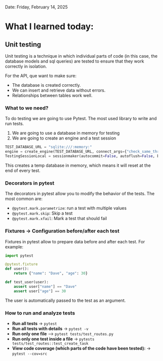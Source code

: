 Date: Friday, February 14, 2025

# What I learned today:
## Unit testing
Unit testing is a technique in which individual parts of code (in this case, the database models and sql queries) are tested to ensure that they work correctly in isolation.

For the API, que want to make sure:
* The database is created correctly.
* We can insert and retrieve data without errors.
* Relationships between tables work well.

### What to we need?
To do testing we are going to use Pytest. The most used library to write and run tests.

1. We are going to use a database in memory for testing
2. We are going to create an engine and a test session

```python
TEST_DATABASE_URL = "sqlite:///:memory:"
engine = create_engine(TEST_DATABASE_URL, connect_args={"check_same_thread": False})
TestingSessionLocal = sessionmaker(autocommit=False, autoflush=False, bind=engine)
```
This creates a temp database in memory, which means it will reset at the end of every test.

### Decorators in pytest
The decorators in pytest allow you to modify the behavior of the tests. The most common are:
* `@pytest.mark.parametrize`: run a test with multiple values
* `@pytest.mark.skip`: Skip a test
* `@pytest.mark.xfail`: Mark a test that should fail

### Fixtures → Configuration before/after each test
Fixtures in pytest allow to prepare data before and after each test. For example:
```python
import pytest

@pytest.fixture
def user():
    return {"name": "Dave", "age": 30}

def test_user(user):
    assert user["name"] == "Dave"
    assert user["age"] == 30
```
The user is automatically passed to the test as an argument.

### How to run and analyze tests
* **Run all tests** -> `pytest`
* **Run all tests with details** -> `pytest -v`
* **Run only one file** --> `pytest tests/test_routes.py`
* **Run only one test inside a file** -> `pytests tests/test_routes::test_create_task`
* **View code coverage (which parts of the code have been tested):** -> `pytest --cov=src`